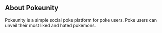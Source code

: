 ## About Pokeunity
Pokeunity is a simple social poke platform for poke users. Poke users can unveil their most liked and hated pokemons.